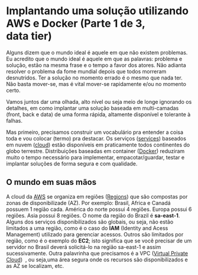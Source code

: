# Implantando uma solução utilizando AWS e Docker (Parte 1 de 3, data tier)


Alguns dizem que o mundo ideal é aquele em que não existem problemas. Eu acredito que o mundo ideal é aquele em que as palavras: problema e solução, estão na mesma frase e o tempo a favor dos atores. Não adianta resolver o problema da fome mundial depois que todos morreram desnutridos. Ter a solução no momento errado é o mesmo que nada ter. Não basta mover-se, mas é vital mover-se rapidamente e/ou no momento certo.

Vamos juntos dar uma olhada, alto nível ou seja meio de longe ignorando os detalhes, em como implantar uma solução baseada em multi-camadas (front, back e data) de uma forma rápida, altamente disponível e tolerante à falhas.

Mas primeiro, precisamos construir um vocabulário pra entender a coisa toda e vou colocar (termo) pra destacar. Os serviços ([services](https://aws.amazon.com/pt/products/?nc2=h_ql_prod_fs_f&aws-products-all.sort-by=item.additionalFields.productNameLowercase&aws-products-all.sort-order=asc&awsf.re%3AInvent=*all&awsf.Free%20Tier%20Type=*all&awsf.tech-category=*all)) baseados em nuvem ([cloud](https://silvio.meira.com/silvio/informtica-nas-nuvens-quando/)) estão disponíveis em praticamente todos continentes do globo terrestre. Distribuições baseadas em container ([Docker](https://www.docker.com/)) reduziram muito o tempo necessário para implementar, empacotar/guardar, testar e implantar soluções de forma segura e com qualidade.

## O mundo em suas mãos

A cloud da [AWS](https://aws.amazon.com/pt/) se organiza em regiões ([Regions](https://aws.amazon.com/pt/about-aws/global-infrastructure/regions_az/)) que são compostas por zonas de disponibilizade (AZ). Por exemplo: Brasil, Africa e Canadá possuem 1 região cada. América do norte possui 4 regiões. Europa possui 6 regiões. Asia possui 8 regiões. O nome da região do Brazil é **sa-east-1**. Alguns dos serviços disponibilizados são globais, ou seja, não estão limitados a uma região, como é o caso do **IAM** (Identity and Acess Management) utilizado para gerenciar acessos. Outros são limitados por região, como é o exemplo do **EC2**; isto significa que se você precisar de um servidor no Brasil deverá solicitá-lo na região sa-east-1 e assim sucessivamente. Outra palavrinha que precisamos é a VPC ([Virtual Private Cloud](https://docs.aws.amazon.com/pt_br/vpc/latest/userguide/what-is-amazon-vpc.html))  , ou seja,uma área segura onde os recursos são disponibilizados e as AZ se localizam, etc.